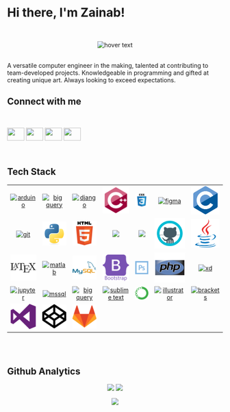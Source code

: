   # Hi there, I'm Zainab!
<br />
<p align="center">
  <img src="https://github.com/Zainab-Rizwan/Portfolio/blob/main/image.jpg"  title="hover text">
</p>

<br />
A versatile computer engineer in the making, talented at contributing to team-developed projects. Knowledgeable in programming and gifted at creating unique art. Always looking to exceed expectations.

 
<br />

<h2>Connect with me</h2>
<br />
<p align="left">
<a href="https://www.linkedin.com/in/zainab-rizwan-490132203/" target="blank"><img align="center" src="https://cdn.jsdelivr.net/npm/simple-icons@v3/icons/linkedin.svg" height="30" width="40" /></a>
<a href="https://www.hackerrank.com/zainabriz0027" target="blank"><img align="center" src="https://cdn.jsdelivr.net/npm/simple-icons@v3/icons/hackerrank.svg" height="30" width="40" /></a>
<a href="https://github.com/Zainab-Rizwan" target="blank"><img align="center" src="https://cdn.jsdelivr.net/npm/simple-icons@v3/icons/github.svg" height="30" width="40" /></a>
<a href="zainabriz0027@gmail.com" target="blank"><img align="center" src="https://cdn.jsdelivr.net/npm/simple-icons@3.13.0/icons/gmail.svg" height="30" width="40" /></a>
</p>

<br />

<h2>Tech Stack</h2>

<table width="100">
<tr>
    <td align='center' width="150">
        <a href="https://www.arduino.cc/" target="_blank" rel="noreferrer"> <img src="https://cdn.worldvectorlogo.com/logos/arduino-1.svg" alt="arduino" width="100"</a>
    </td>
  <td align='center'>
         <a href="https://www.apachefriends.org/" target="_blank" rel="noreferrer"> <img src="https://github.com/get-icon/geticon/raw/master/icons/xampp.svg" alt="big query" width="100"</a>
    </td>
      <td align='center' width="150">
      <a href="https://www.djangoproject.com/" target="_blank" rel="noreferrer"> <img src="https://www.djangoproject.com/m/img/logos/django-logo-negative.png" alt="django" width="100"</a>
    </td>
    <td align='center' width="150">
        <a href="https://www.w3schools.com/cpp/" target="_blank" rel="noreferrer"> <img src="https://raw.githubusercontent.com/devicons/devicon/master/icons/cplusplus/cplusplus-original.svg" alt="cplusplus" width="100"</a> 
    </td>
   <td align='center' width="150">
        <a href="https://www.w3schools.com/css/" target="_blank" rel="noreferrer"> <img src="https://raw.githubusercontent.com/devicons/devicon/master/icons/css3/css3-original-wordmark.svg" alt="css3" width="100"</a> 
    </td>
      <td align='center' width="150">
         <a href="https://www.figma.com/" target="_blank" rel="noreferrer"> <img src="https://www.vectorlogo.zone/logos/figma/figma-icon.svg" alt="figma"</a>
    </td>
 <td align='center' width="150">
        <a href="https://www.cprogramming.com/" target="_blank" rel="noreferrer"> <img src="https://raw.githubusercontent.com/devicons/devicon/master/icons/c/c-original.svg" alt="c" width="100"</a>     
    </td> 
</tr>

  
<tr>
    <td align='center'>
        <a href="https://git-scm.com/" target="_blank" rel="noreferrer"> <img src="https://www.vectorlogo.zone/logos/git-scm/git-scm-icon.svg" alt="git" width="100"</a> 
    </td>
   <td align='center'>
        <a href="https://www.python.org" target="_blank" rel="noreferrer"> <img src="https://raw.githubusercontent.com/devicons/devicon/master/icons/python/python-original.svg" alt="python" width="100"/> </a> 
    </td>
    <td align='center'>
        <a href="https://www.w3.org/html/" target="_blank" rel="noreferrer"> <img src="https://raw.githubusercontent.com/devicons/devicon/master/icons/html5/html5-original-wordmark.svg" alt="html5" width="100"</a> 
    </td>
      <td align='center'>
        <img src="https://github.com/bestofjs/bestofjs-webui/blob/master/public/logos/vscode.svg" width="90">
    </td>
    <td align='center'>
        <img src="https://www.vectorlogo.zone/logos/heroku/heroku-ar21.svg" width="100">
    </td>
    <td align='center'>
        <a href="https://github.com/" target="_blank" rel="noreferrer"><img src="https://raw.githubusercontent.com/sachinverma53121/sachinverma53121/master/icons/github.png" alt=github width="90"/></a> 
    </td>
  <td align='center'>
        <a href="https://www.java.com" target="_blank" rel="noreferrer"> <img src="https://raw.githubusercontent.com/devicons/devicon/master/icons/java/java-original.svg" alt="java" width="100"/> </a> 
    </td>
</tr>    
  
  
  <tr>
    <td align='center'>
        <a href="https://www.latex-project.org/" target="_blank" rel="noreferrer"> <img src="https://github.com/devicons/devicon/blob/master/icons/latex/latex-original.svg" alt="latex" width="100"/></a>
    </td>
   <td align='center'>
        <a href="https://www.mathworks.com/" target="_blank" rel="noreferrer"> <img src="https://upload.wikimedia.org/wikipedia/commons/2/21/Matlab_Logo.png" alt="matlab" width="100"> </a> 
    </td>
    <td align='center'>
        <a href="https://www.mysql.com/" target="_blank" rel="noreferrer"> <img src="https://raw.githubusercontent.com/devicons/devicon/master/icons/mysql/mysql-original-wordmark.svg" alt="mysql" width="100"/> </a> 
    </td>
     <td align='center'>
       <a href="https://getbootstrap.com" target="_blank" rel="noreferrer"> <img src="https://raw.githubusercontent.com/devicons/devicon/master/icons/bootstrap/bootstrap-plain-wordmark.svg" alt="bootstrap" width="90"</a> 
    </td>
    <td align='center'>
        <a href="https://www.photoshop.com/en" target="_blank" rel="noreferrer"> <img src="https://raw.githubusercontent.com/devicons/devicon/master/icons/photoshop/photoshop-line.svg" alt="photoshop" width="100"/> </a>
    </td>
    <td align='center'>
        <a href="https://www.php.net" target="_blank" rel="noreferrer"> <img src="https://raw.githubusercontent.com/devicons/devicon/master/icons/php/php-original.svg" alt="php" width="100"/> </a> 
    </td>
  <td align='center'>
        <a href="https://www.adobe.com/products/xd.html" target="_blank" rel="noreferrer"> <img src="https://cdn.worldvectorlogo.com/logos/adobe-xd.svg" alt="xd" width="100"/> </a>
    </td>
</tr>    
  
<tr>
  <td align='center'>
        <a href="https://jupyter.org/" target="_blank" rel="noreferrer"> <img src="https://www.vectorlogo.zone/logos/jupyter/jupyter-icon.svg" alt="jupyter" width="100"/> </a> 
  </td>
  <td align='center' width="150">
        <a href="https://www.microsoft.com/en-us/sql-server" target="_blank" rel="noreferrer"> <img src="https://www.svgrepo.com/show/303229/microsoft-sql-server-logo.svg" alt="mssql" width="100"/> </a> 
    </td>
   <td align='center'>
        <a href="https://bigquery.cloud.google.com/" target="_blank" rel="noreferrer"> <img src="https://www.vectorlogo.zone/logos/google_bigquery/google_bigquery-icon.svg" alt="big query" width="100"</a> 
    </td>
      <td align='center'>
        <a href="https://brackets.io/" target="_blank" rel="noreferrer"> <img src="https://github.com/yurijserrano/Github-Profile-Readme-Logos/blob/master/text%20editors/sublime.svg" alt="sublime text" width="100"</a> 
          </td>
          
   <td align='center'>
        <img src="https://github.com/devicons/devicon/blob/master/icons/anaconda/anaconda-original.svg" width="100">
  </td>
    <td align='center'>
        <a href="https://www.adobe.com/in/products/illustrator.html" target="_blank" rel="noreferrer"> <img src="https://www.vectorlogo.zone/logos/adobe_illustrator/adobe_illustrator-icon.svg" alt="illustrator" width="90" </a> 
    </td>
       <td align='center'>
        <a href="https://brackets.io/" target="_blank" rel="noreferrer"> <img src="https://www.vectorlogo.zone/logos/bracketsio/bracketsio-icon.svg" alt="brackets" width="100"</a> 
          </td>    
</tr> 
  
  <tr>

  <td align='center' width="150">
         <a href="https://visualstudio.microsoft.com/" target="_blank" rel="noreferrer"> <img src="https://github.com/devicons/devicon/blob/master/icons/visualstudio/visualstudio-plain.svg" alt="visual studio" width="100"/></a> 
    </td>
   <td align='center'>
        <a href="https://codepen.io/" target="_blank" rel="noreferrer"> <img src="https://github.com/devicons/devicon/blob/master/icons/codepen/codepen-plain.svg" alt="codepen" width="100"/></a>
    </td>
      <td align='center'>
         <a href="https://about.gitlab.com/" target="_blank" rel="noreferrer"> <img src="https://github.com/devicons/devicon/blob/master/icons/gitlab/gitlab-original.svg" alt="gitlab" width="100"/></a> 
          </td>
          
  
</tr>     
  

</table>

<br />
<br />

<h2>Github Analytics</h2>
<p align="center">
<a href="https://github.com/Zainab-Rizwan"><img height="180em"src="https://github-readme-stats.vercel.app/api?username=Zainab-Rizwan&show_icons=true&theme=graywhite&include_all_commits=true&count_private=true"/></a>
<img height="180em" src="https://github-readme-streak-stats.herokuapp.com/?user=Zainab-Rizwan&theme=graywhite&stroke=0000&count_private=true&include_all_commits=true"/>
  </p>

<p align="center">
    <img src="https://activity-graph.herokuapp.com/graph?username=Zainab-Rizwan&count_private=true&hide_border=true&bg_color=0d1117&theme=nord" />
</p>




